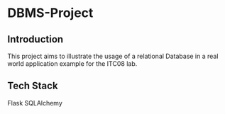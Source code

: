 # DBMS-Project

## Introduction
This project aims to illustrate the usage of a relational Database in a real world application example for the ITC08 lab.

## Tech Stack
Flask
SQLAlchemy
